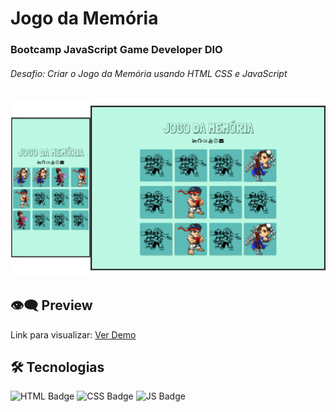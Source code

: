 # Jogo da Memória

### Bootcamp JavaScript Game Developer DIO

###### Desafio: Criar o Jogo da Memória usando HTML CSS e JavaScript

![](img/jogo.png)

## 👁️‍🗨️ Preview

Link para visualizar: [Ver Demo](https://sandra-silva-santos.github.io/Jogo-da-Memoria/)

## 🛠️ **Tecnologias**

![HTML Badge](https://img.shields.io/badge/HTML5-E34F26?style=for-the-badge&logo=html5&logoColor=white) ![CSS Badge](https://img.shields.io/badge/CSS3-1572B6?style=for-the-badge&logo=css3&logoColor=white) ![JS Badge](https://img.shields.io/badge/JavaScript-F7DF1E?style=for-the-badge&logo=javascript&logoColor=black)
